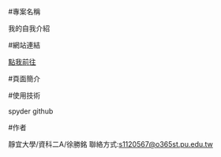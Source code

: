 #專案名稱

我的自我介紹

#網站連結

[點我前往](https://wasd1234621.github.io/ming/%E5%93%AD/index.html)

#頁面簡介

#使用技術

spyder
github

#作者

靜宜大學/資科二A/徐勝銘 聯絡方式:s1120567@o365st.pu.edu.tw
